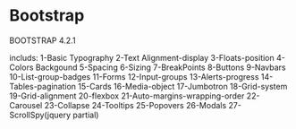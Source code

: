 # Bootstrap
BOOTSTRAP 4.2.1

includs:
1-Basic Typography
2-Text Alignment-display
3-Floats-position
4-Colors Backgound
5-Spacing
6-Sizing 
7-BreakPoints
8-Buttons
9-Navbars
10-List-group-badges
11-Forms
12-Input-groups
13-Alerts-progress
14-Tables-pagination
15-Cards
16-Media-object
17-Jumbotron
18-Grid-system
19-Grid-alignment
20-flexbox
21-Auto-margins-wrapping-order
22-Carousel
23-Collapse
24-Tooltips
25-Popovers
26-Modals
27-ScrollSpy(jquery partial)


